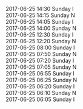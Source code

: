 2017-06-25 14:30 Sunday  I  
2017-06-25 14:15 Sunday  N  
2017-06-25 14:05 Sunday  I  
2017-06-25 14:00 Sunday  N  
2017-06-25 12:30 Sunday  I  
2017-06-25 12:20 Sunday  N  
2017-06-25 08:00 Sunday  I  
2017-06-25 07:50 Sunday  N  
2017-06-25 07:20 Sunday  I  
2017-06-25 07:05 Sunday  N  
2017-06-25 06:55 Sunday  I  
2017-06-25 06:25 Sunday  N  
2017-06-25 06:20 Sunday  I  
2017-06-25 06:10 Sunday  N  
2017-06-25 06:05 Sunday  I  
